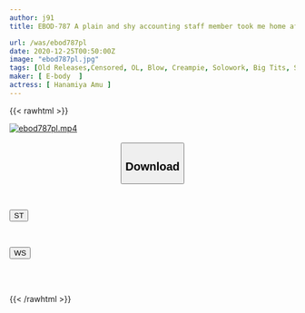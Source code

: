 ```yaml
---
author: j91
title: EBOD-787 A plain and shy accounting staff member took me home after a drinking party at work. I got drunk and turned into a lewd person, and when I took off my clothes, I creampied the big-breasted excavated office lady until my dick was worn out. Amu Hanamiya

url: /was/ebod787pl
date: 2020-12-25T00:50:00Z
image: "ebod787pl.jpg"
tags: [Old Releases,Censored, OL, Blow, Creampie, Solowork, Big Tits, Slut	]
maker: [ E-body  ]
actress: [ Hanamiya Amu ]
---
```



{{< rawhtml >}}

<div class="video" data-videoid="akjY3Aw0Gqtx6GJ">
    <a href="javascript:;">
        <img src="/was/ebod787pl/ebod787pl.jpg" width="WIDTH" height="HEIGHT" alt="ebod787pl.mp4" loading="lazy">
    </a>
</div>

<script type="text/javascript" src="https://j91.asia/asset/on-demand-st.js"></script>

<br>
  <link rel="stylesheet" href="https://j91.asia/asset/bs5.css">
  
  <center>
  <button class="btn btn-primary" type="button" data-bs-toggle="collapse" data-bs-target=".multi-collapse" aria-expanded="false" aria-controls="multiCollapseExample1 multiCollapseExample2"><h2>Download</h2></button></center>
</p>
<div class="row">
  <div class="col">
    <div class="collapse multi-collapse" id="multiCollapseExample1">
      <div class="card card-body">
	      	      <br>
<div class="buttons">  
<p><a href="https://streamtape.to/v/akjY3Aw0Gqtx6GJ" target="_blank"><button class="btn-hover color-3"><i class="fa fa-download"></i> ST</button></a></p></div>
    </div>
  </div>
</div>
  <div class="col">
    <div class="collapse multi-collapse" id="multiCollapseExample2">
      <div class="card card-body">
	      <br>
<div class="buttons">
<p><a href="https://wolfstream.tv/uzar6dfoebs1" target="_blank"><button class="btn-hover color-8"><i class="fa fa-download"></i> WS</button></a></p></div>
<br><br>
      </div>
    </div>
  </div>
</div>

{{< /rawhtml >}}